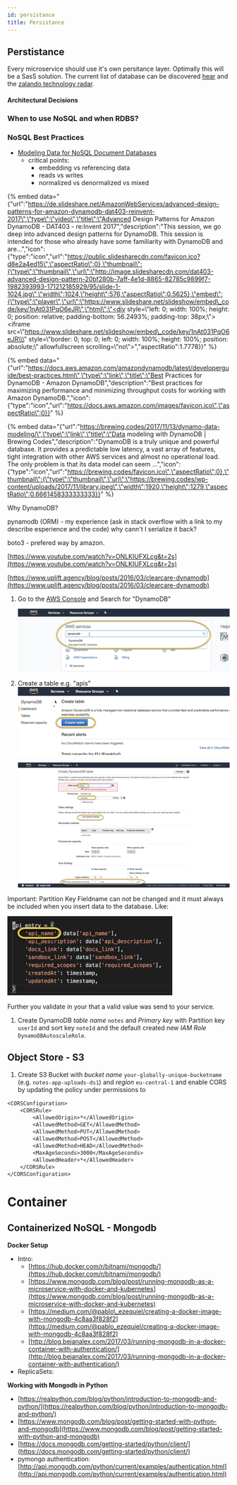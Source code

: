 ```yaml
---
id: persistance
title: Persistance
---
```

## Perstistance

Every microservice should use it's own persitance layer. Optimally this will be a SasS solution. The current list of database can be discovered [hear](https://db-engines.com/de/ranking) and the [zalando technology radar](./).

#### Architectural Decisions

### When to use NoSQL and when RDBS?

### NoSQL Best Practices

* [Modeling Data for NoSQL Document Databases](https://www.youtube.com/watch?v=IUxT7ZRHlZ4) 
  * critical points:
    * embedding vs referencing data
    * reads vs writes
    * normalized vs denormalized vs mixed 

{% embed data="{\"url\":\"https://de.slideshare.net/AmazonWebServices/advanced-design-patterns-for-amazon-dynamodb-dat403-reinvent-2017\",\"type\":\"video\",\"title\":\"Advanced Design Patterns for Amazon DynamoDB - DAT403 - re:Invent 2017\",\"description\":\"This session, we go deep into advanced design patterns for DynamoDB. This session is intended for those who already have some familiarity with DynamoDB and are…\",\"icon\":{\"type\":\"icon\",\"url\":\"https://public.slidesharecdn.com/favicon.ico?d8e2a4ed15\",\"aspectRatio\":0},\"thumbnail\":{\"type\":\"thumbnail\",\"url\":\"http://image.slidesharecdn.com/dat403-advanced-design-pattern-20bf280b-7aff-4e1d-8865-82785c9899f7-1982393993-171212185929/95/slide-1-1024.jpg\",\"width\":1024,\"height\":576,\"aspectRatio\":0.5625},\"embed\":{\"type\":\"player\",\"url\":\"https://www.slideshare.net/slideshow/embed\_code/key/1nAt031PqO6eJR\",\"html\":\"<div style=\\\"left: 0; width: 100%; height: 0; position: relative; padding-bottom: 56.2493%; padding-top: 38px;\\\"><iframe src=\\\"https://www.slideshare.net/slideshow/embed\_code/key/1nAt031PqO6eJR\\\" style=\\\"border: 0; top: 0; left: 0; width: 100%; height: 100%; position: absolute;\\\" allowfullscreen scrolling=\\\"no\\\"></iframe></div>\",\"aspectRatio\":1.7778}}" %}

{% embed data="{\"url\":\"https://docs.aws.amazon.com/amazondynamodb/latest/developerguide/best-practices.html\",\"type\":\"link\",\"title\":\"Best Practices for DynamoDB - Amazon DynamoDB\",\"description\":\"Best practices for maximizing performance and minimizing throughput costs for working with Amazon DynamoDB.\",\"icon\":{\"type\":\"icon\",\"url\":\"https://docs.aws.amazon.com/images/favicon.ico\",\"aspectRatio\":0}}" %}

{% embed data="{\"url\":\"https://brewing.codes/2017/11/13/dynamo-data-modeling/\",\"type\":\"link\",\"title\":\"Data modeling with DynamoDB \| Brewing Codes\",\"description\":\"DynamoDB is a truly unique and powerful database. It provides a predictable low latency, a vast array of features, tight integration with other AWS services and almost no operational load. The only problem is that its data model can seem …\",\"icon\":{\"type\":\"icon\",\"url\":\"https://brewing.codes/favicon.ico\",\"aspectRatio\":0},\"thumbnail\":{\"type\":\"thumbnail\",\"url\":\"https://brewing.codes/wp-content/uploads/2017/11/library.jpeg\",\"width\":1920,\"height\":1279,\"aspectRatio\":0.6661458333333333}}" %}





Why DynamoDB?

pynamodb \(ORM\) - my experience \(ask in stack overflow with a link to my describe esperience and the code\) why cann't I serialize it back?

boto3 - prefered way by amazon.

[https://www.youtube.com/watch?v=ONLKIUFXLcg&t=2s](https://www.youtube.com/watch?v=ONLKIUFXLcg&t=2s)

[https://www.uplift.agency/blog/posts/2016/03/clearcare-dynamodb](https://www.uplift.agency/blog/posts/2016/03/clearcare-dynamodb)

1. Go to the [AWS Console](https://console.aws.amazon.com/console/home) and Search for "DynamoDB"

   ![](/img/search-for-dynamodb-on-aws.png)

2. Create a table e.g. "apis"  
   ![](/img/create-dynamodb-table.png)

   ![](/img/create-dynamodb-table-1.png)

Important: Partition Key Fieldname can not be changed and it must always be included when you insert data to the database. Like:

![](/img/partion-key-must-be-included.png)

Further you validate in your that a valid value was send to your service.



1. Create DynamoDB _table name_ `notes` and _Primary key_ with Partition key `userId` and sort key `noteId` and the default created new _IAM Role_ `DynamoDBAutoscaleRole`.



## Object Store - S3

1. Create S3 Bucket with _bucket name_ `your-globally-unique-bucketname` \(e.g. `notes-app-uploads-ds1`\) and _region_ `eu-central-1` and enable CORS by updating the policy under permissions to 

```text
<CORSConfiguration>
    <CORSRule>
        <AllowedOrigin>*</AllowedOrigin>
        <AllowedMethod>GET</AllowedMethod>
        <AllowedMethod>PUT</AllowedMethod>
        <AllowedMethod>POST</AllowedMethod>
        <AllowedMethod>HEAD</AllowedMethod>
        <MaxAgeSeconds>3000</MaxAgeSeconds>
        <AllowedHeader>*</AllowedHeader>
    </CORSRule>
</CORSConfiguration>
```



# Container

## Containerized NoSQL - Mongodb

**Docker Setup**

* Intro: 
  * [https://hub.docker.com/r/bitnami/mongodb/](https://hub.docker.com/r/bitnami/mongodb/)
  * [https://www.mongodb.com/blog/post/running-mongodb-as-a-microservice-with-docker-and-kubernetes](https://www.mongodb.com/blog/post/running-mongodb-as-a-microservice-with-docker-and-kubernetes)
  * [https://medium.com/@pablo\_ezequiel/creating-a-docker-image-with-mongodb-4c8aa3f828f2](https://medium.com/@pablo_ezequiel/creating-a-docker-image-with-mongodb-4c8aa3f828f2)
  * [http://blog.bejanalex.com/2017/03/running-mongodb-in-a-docker-container-with-authentication/](http://blog.bejanalex.com/2017/03/running-mongodb-in-a-docker-container-with-authentication/)
* ReplicaSets: 

**Working with Mongodb in Python**

* [https://realpython.com/blog/python/introduction-to-mongodb-and-python/](https://realpython.com/blog/python/introduction-to-mongodb-and-python/)
* [https://www.mongodb.com/blog/post/getting-started-with-python-and-mongodb](https://www.mongodb.com/blog/post/getting-started-with-python-and-mongodb)
* [https://docs.mongodb.com/getting-started/python/client/](https://docs.mongodb.com/getting-started/python/client/)
* pymongo authentication: [http://api.mongodb.com/python/current/examples/authentication.html](http://api.mongodb.com/python/current/examples/authentication.html)
